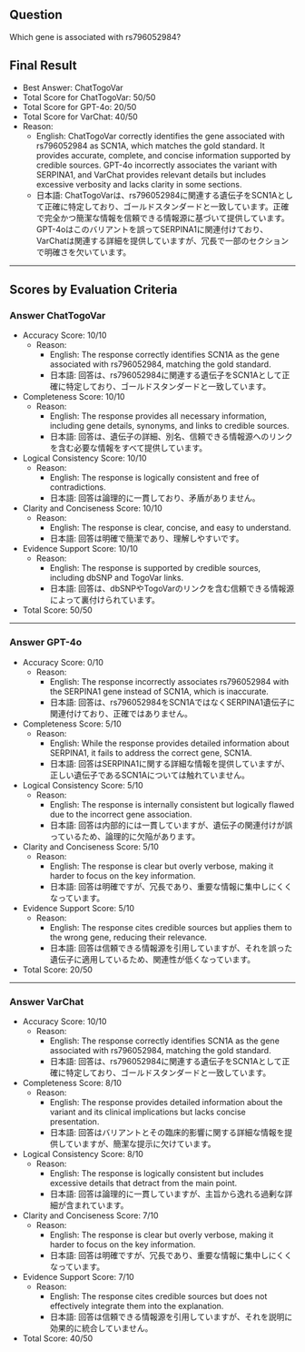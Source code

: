 ## Question

Which gene is associated with rs796052984?

## Final Result

- Best Answer: ChatTogoVar
- Total Score for ChatTogoVar: 50/50
- Total Score for GPT-4o: 20/50
- Total Score for VarChat: 40/50
- Reason:
  - English: ChatTogoVar correctly identifies the gene associated with rs796052984 as SCN1A, which matches the gold standard. It provides accurate, complete, and concise information supported by credible sources. GPT-4o incorrectly associates the variant with SERPINA1, and VarChat provides relevant details but includes excessive verbosity and lacks clarity in some sections.
  - 日本語: ChatTogoVarは、rs796052984に関連する遺伝子をSCN1Aとして正確に特定しており、ゴールドスタンダードと一致しています。正確で完全かつ簡潔な情報を信頼できる情報源に基づいて提供しています。GPT-4oはこのバリアントを誤ってSERPINA1に関連付けており、VarChatは関連する詳細を提供していますが、冗長で一部のセクションで明確さを欠いています。

---

## Scores by Evaluation Criteria

### Answer ChatTogoVar
- Accuracy Score: 10/10
  - Reason: 
    - English: The response correctly identifies SCN1A as the gene associated with rs796052984, matching the gold standard.
    - 日本語: 回答は、rs796052984に関連する遺伝子をSCN1Aとして正確に特定しており、ゴールドスタンダードと一致しています。
- Completeness Score: 10/10
  - Reason: 
    - English: The response provides all necessary information, including gene details, synonyms, and links to credible sources.
    - 日本語: 回答は、遺伝子の詳細、別名、信頼できる情報源へのリンクを含む必要な情報をすべて提供しています。
- Logical Consistency Score: 10/10
  - Reason: 
    - English: The response is logically consistent and free of contradictions.
    - 日本語: 回答は論理的に一貫しており、矛盾がありません。
- Clarity and Conciseness Score: 10/10
  - Reason: 
    - English: The response is clear, concise, and easy to understand.
    - 日本語: 回答は明確で簡潔であり、理解しやすいです。
- Evidence Support Score: 10/10
  - Reason: 
    - English: The response is supported by credible sources, including dbSNP and TogoVar links.
    - 日本語: 回答は、dbSNPやTogoVarのリンクを含む信頼できる情報源によって裏付けられています。
- Total Score: 50/50

---

### Answer GPT-4o
- Accuracy Score: 0/10
  - Reason: 
    - English: The response incorrectly associates rs796052984 with the SERPINA1 gene instead of SCN1A, which is inaccurate.
    - 日本語: 回答は、rs796052984をSCN1AではなくSERPINA1遺伝子に関連付けており、正確ではありません。
- Completeness Score: 5/10
  - Reason: 
    - English: While the response provides detailed information about SERPINA1, it fails to address the correct gene, SCN1A.
    - 日本語: 回答はSERPINA1に関する詳細な情報を提供していますが、正しい遺伝子であるSCN1Aについては触れていません。
- Logical Consistency Score: 5/10
  - Reason: 
    - English: The response is internally consistent but logically flawed due to the incorrect gene association.
    - 日本語: 回答は内部的には一貫していますが、遺伝子の関連付けが誤っているため、論理的に欠陥があります。
- Clarity and Conciseness Score: 5/10
  - Reason: 
    - English: The response is clear but overly verbose, making it harder to focus on the key information.
    - 日本語: 回答は明確ですが、冗長であり、重要な情報に集中しにくくなっています。
- Evidence Support Score: 5/10
  - Reason: 
    - English: The response cites credible sources but applies them to the wrong gene, reducing their relevance.
    - 日本語: 回答は信頼できる情報源を引用していますが、それを誤った遺伝子に適用しているため、関連性が低くなっています。
- Total Score: 20/50

---

### Answer VarChat
- Accuracy Score: 10/10
  - Reason: 
    - English: The response correctly identifies SCN1A as the gene associated with rs796052984, matching the gold standard.
    - 日本語: 回答は、rs796052984に関連する遺伝子をSCN1Aとして正確に特定しており、ゴールドスタンダードと一致しています。
- Completeness Score: 8/10
  - Reason: 
    - English: The response provides detailed information about the variant and its clinical implications but lacks concise presentation.
    - 日本語: 回答はバリアントとその臨床的影響に関する詳細な情報を提供していますが、簡潔な提示に欠けています。
- Logical Consistency Score: 8/10
  - Reason: 
    - English: The response is logically consistent but includes excessive details that detract from the main point.
    - 日本語: 回答は論理的に一貫していますが、主旨から逸れる過剰な詳細が含まれています。
- Clarity and Conciseness Score: 7/10
  - Reason: 
    - English: The response is clear but overly verbose, making it harder to focus on the key information.
    - 日本語: 回答は明確ですが、冗長であり、重要な情報に集中しにくくなっています。
- Evidence Support Score: 7/10
  - Reason: 
    - English: The response cites credible sources but does not effectively integrate them into the explanation.
    - 日本語: 回答は信頼できる情報源を引用していますが、それを説明に効果的に統合していません。
- Total Score: 40/50